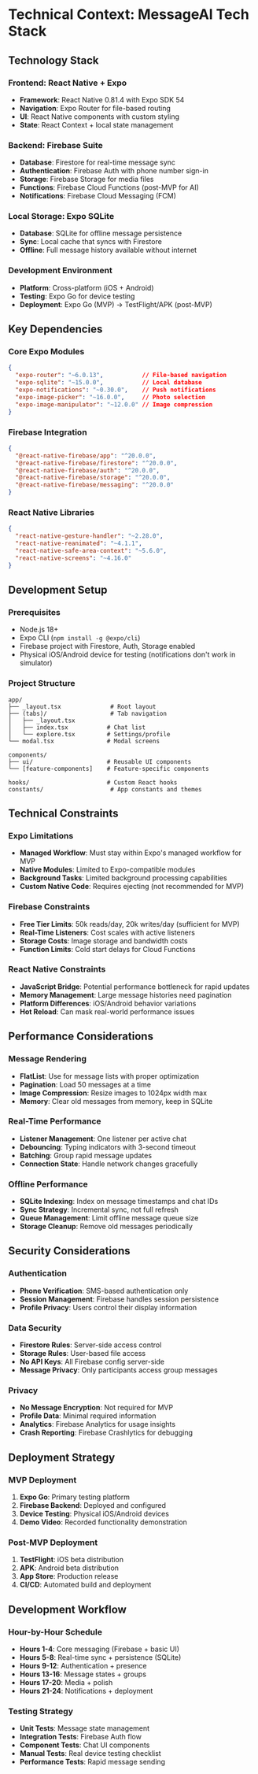 # Technical Context: MessageAI Tech Stack

## Technology Stack

### Frontend: React Native + Expo
- **Framework**: React Native 0.81.4 with Expo SDK 54
- **Navigation**: Expo Router for file-based routing
- **UI**: React Native components with custom styling
- **State**: React Context + local state management

### Backend: Firebase Suite
- **Database**: Firestore for real-time message sync
- **Authentication**: Firebase Auth with phone number sign-in
- **Storage**: Firebase Storage for media files
- **Functions**: Firebase Cloud Functions (post-MVP for AI)
- **Notifications**: Firebase Cloud Messaging (FCM)

### Local Storage: Expo SQLite
- **Database**: SQLite for offline message persistence
- **Sync**: Local cache that syncs with Firestore
- **Offline**: Full message history available without internet

### Development Environment
- **Platform**: Cross-platform (iOS + Android)
- **Testing**: Expo Go for device testing
- **Deployment**: Expo Go (MVP) → TestFlight/APK (post-MVP)

## Key Dependencies

### Core Expo Modules
```json
{
  "expo-router": "~6.0.13",           // File-based navigation
  "expo-sqlite": "~15.0.0",           // Local database
  "expo-notifications": "~0.30.0",    // Push notifications
  "expo-image-picker": "~16.0.0",     // Photo selection
  "expo-image-manipulator": "~12.0.0" // Image compression
}
```

### Firebase Integration
```json
{
  "@react-native-firebase/app": "^20.0.0",
  "@react-native-firebase/firestore": "^20.0.0",
  "@react-native-firebase/auth": "^20.0.0",
  "@react-native-firebase/storage": "^20.0.0",
  "@react-native-firebase/messaging": "^20.0.0"
}
```

### React Native Libraries
```json
{
  "react-native-gesture-handler": "~2.28.0",
  "react-native-reanimated": "~4.1.1",
  "react-native-safe-area-context": "~5.6.0",
  "react-native-screens": "~4.16.0"
}
```

## Development Setup

### Prerequisites
- Node.js 18+
- Expo CLI (`npm install -g @expo/cli`)
- Firebase project with Firestore, Auth, Storage enabled
- Physical iOS/Android device for testing (notifications don't work in simulator)

### Project Structure
```
app/
├── _layout.tsx              # Root layout
├── (tabs)/                  # Tab navigation
│   ├── _layout.tsx
│   ├── index.tsx           # Chat list
│   └── explore.tsx         # Settings/profile
└── modal.tsx               # Modal screens

components/
├── ui/                     # Reusable UI components
└── [feature-components]    # Feature-specific components

hooks/                      # Custom React hooks
constants/                   # App constants and themes
```

## Technical Constraints

### Expo Limitations
- **Managed Workflow**: Must stay within Expo's managed workflow for MVP
- **Native Modules**: Limited to Expo-compatible modules
- **Background Tasks**: Limited background processing capabilities
- **Custom Native Code**: Requires ejecting (not recommended for MVP)

### Firebase Constraints
- **Free Tier Limits**: 50k reads/day, 20k writes/day (sufficient for MVP)
- **Real-Time Listeners**: Cost scales with active listeners
- **Storage Costs**: Image storage and bandwidth costs
- **Function Limits**: Cold start delays for Cloud Functions

### React Native Constraints
- **JavaScript Bridge**: Potential performance bottleneck for rapid updates
- **Memory Management**: Large message histories need pagination
- **Platform Differences**: iOS/Android behavior variations
- **Hot Reload**: Can mask real-world performance issues

## Performance Considerations

### Message Rendering
- **FlatList**: Use for message lists with proper optimization
- **Pagination**: Load 50 messages at a time
- **Image Compression**: Resize images to 1024px width max
- **Memory**: Clear old messages from memory, keep in SQLite

### Real-Time Performance
- **Listener Management**: One listener per active chat
- **Debouncing**: Typing indicators with 3-second timeout
- **Batching**: Group rapid message updates
- **Connection State**: Handle network changes gracefully

### Offline Performance
- **SQLite Indexing**: Index on message timestamps and chat IDs
- **Sync Strategy**: Incremental sync, not full refresh
- **Queue Management**: Limit offline message queue size
- **Storage Cleanup**: Remove old messages periodically

## Security Considerations

### Authentication
- **Phone Verification**: SMS-based authentication only
- **Session Management**: Firebase handles session persistence
- **Profile Privacy**: Users control their display information

### Data Security
- **Firestore Rules**: Server-side access control
- **Storage Rules**: User-based file access
- **No API Keys**: All Firebase config server-side
- **Message Privacy**: Only participants access group messages

### Privacy
- **No Message Encryption**: Not required for MVP
- **Profile Data**: Minimal required information
- **Analytics**: Firebase Analytics for usage insights
- **Crash Reporting**: Firebase Crashlytics for debugging

## Deployment Strategy

### MVP Deployment
1. **Expo Go**: Primary testing platform
2. **Firebase Backend**: Deployed and configured
3. **Device Testing**: Physical iOS/Android devices
4. **Demo Video**: Recorded functionality demonstration

### Post-MVP Deployment
1. **TestFlight**: iOS beta distribution
2. **APK**: Android beta distribution
3. **App Store**: Production release
4. **CI/CD**: Automated build and deployment

## Development Workflow

### Hour-by-Hour Schedule
- **Hours 1-4**: Core messaging (Firebase + basic UI)
- **Hours 5-8**: Real-time sync + persistence (SQLite)
- **Hours 9-12**: Authentication + presence
- **Hours 13-16**: Message states + groups
- **Hours 17-20**: Media + polish
- **Hours 21-24**: Notifications + deployment

### Testing Strategy
- **Unit Tests**: Message state management
- **Integration Tests**: Firebase Auth flow
- **Component Tests**: Chat UI components
- **Manual Tests**: Real device testing checklist
- **Performance Tests**: Rapid message sending
